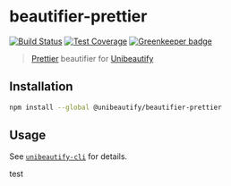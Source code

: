 # beautifier-prettier

[![Build Status](https://travis-ci.com/Unibeautify/beautifier-prettier.svg?branch=master)](https://travis-ci.com/Unibeautify/beautifier-prettier) [![Test Coverage](https://api.codeclimate.com/v1/badges/3aef5f1b2d79cca35671/test_coverage)](https://codeclimate.com/github/Unibeautify/beautifier-prettier/test_coverage) [![Greenkeeper badge](https://badges.greenkeeper.io/Unibeautify/beautifier-prettier.svg)](https://greenkeeper.io/)

> [Prettier](https://prettier.io/) beautifier for [Unibeautify](https://github.com/Unibeautify)

## Installation

```bash
npm install --global @unibeautify/beautifier-prettier
```

## Usage

See [`unibeautify-cli`](https://github.com/Unibeautify/unibeautify-cli) for details.

test
